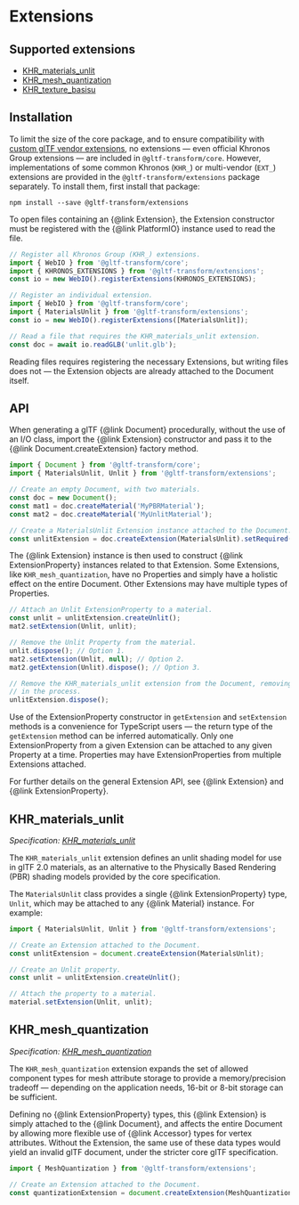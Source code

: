 # Extensions

## Supported extensions

- [KHR_materials_unlit](#khr_materials_unlit)
- [KHR_mesh_quantization](#khr_mesh_quantization)
- [KHR_texture_basisu](#khr_texture_basisu)

## Installation

To limit the size of the core package, and to ensure compatibility with [custom glTF vendor extensions](https://github.com/KhronosGroup/glTF/blob/master/extensions/README.md), no extensions — even official Khronos Group extensions — are included in `@gltf-transform/core`. However, implementations of some common Khronos (`KHR_`) or multi-vendor (`EXT_`) extensions are provided in the `@gltf-transform/extensions` package separately. To install them, first install that package:

```shell
npm install --save @gltf-transform/extensions
```

To open files containing an {@link Extension}, the Extension constructor must be registered with
the {@link PlatformIO} instance used to read the file.

```typescript
// Register all Khronos Group (KHR_) extensions.
import { WebIO } from '@gltf-transform/core';
import { KHRONOS_EXTENSIONS } from '@gltf-transform/extensions';
const io = new WebIO().registerExtensions(KHRONOS_EXTENSIONS);

// Register an individual extension.
import { WebIO } from '@gltf-transform/core';
import { MaterialsUnlit } from '@gltf-transform/extensions';
const io = new WebIO().registerExtensions([MaterialsUnlit]);

// Read a file that requires the KHR_materials_unlit extension.
const doc = await io.readGLB('unlit.glb');
```

Reading files requires registering the necessary Extensions, but writing files does not — the
Extension objects are already attached to the Document itself.

## API

When generating a glTF {@link Document} procedurally, without the use of an I/O class, import the
{@link Extension} constructor and pass it to the {@link Document.createExtension} factory method.

```typescript
import { Document } from '@gltf-transform/core';
import { MaterialsUnlit, Unlit } from '@gltf-transform/extensions';

// Create an empty Document, with two materials.
const doc = new Document();
const mat1 = doc.createMaterial('MyPBRMaterial');
const mat2 = doc.createMaterial('MyUnlitMaterial');

// Create a MaterialsUnlit Extension instance attached to the Document.
const unlitExtension = doc.createExtension(MaterialsUnlit).setRequired(false);
```

The {@link Extension} instance is then used to construct {@link ExtensionProperty} instances
related to that Extension. Some Extensions, like `KHR_mesh_quantization`, have no Properties and
simply have a holistic effect on the entire Document. Other Extensions may have multiple types of
Properties.

```typescript
// Attach an Unlit ExtensionProperty to a material.
const unlit = unlitExtension.createUnlit();
mat2.setExtension(Unlit, unlit);

// Remove the Unlit Property from the material.
unlit.dispose(); // Option 1.
mat2.setExtension(Unlit, null); // Option 2.
mat2.getExtension(Unlit).dispose(); // Option 3.

// Remove the KHR_materials_unlit extension from the Document, removing any attached properties
// in the process.
unlitExtension.dispose();
```

Use of the ExtensionProperty constructor in `getExtension` and `setExtension` methods is a
convenience for TypeScript users — the return type of the `getExtension` method can be
inferred automatically. Only one ExtensionProperty from a given Extension can be attached to any
given Property at a time. Properties may have ExtensionProperties from multiple Extensions
attached.

For further details on the general Extension API, see {@link Extension} and
{@link ExtensionProperty}.

## KHR_materials_unlit

*Specification: [KHR_materials_unlit](https://github.com/KhronosGroup/glTF/blob/master/extensions/2.0/Khronos/KHR_materials_unlit/)*

The `KHR_materials_unlit` extension defines an unlit shading model for use in glTF 2.0 materials,
as an alternative to the Physically Based Rendering (PBR) shading models provided by the core
specification.

The `MaterialsUnlit` class provides a single {@link ExtensionProperty} type, `Unlit`, which may be
attached to any {@link Material} instance. For example:

```typescript
import { MaterialsUnlit, Unlit } from '@gltf-transform/extensions';

// Create an Extension attached to the Document.
const unlitExtension = document.createExtension(MaterialsUnlit);

// Create an Unlit property.
const unlit = unlitExtension.createUnlit();

// Attach the property to a material.
material.setExtension(Unlit, unlit);
```

## KHR_mesh_quantization

*Specification: [KHR_mesh_quantization](https://github.com/KhronosGroup/glTF/blob/master/extensions/2.0/Khronos/KHR_mesh_quantization/)*

The `KHR_mesh_quantization` extension expands the set of allowed component types for mesh attribute
storage to provide a memory/precision tradeoff — depending on the application needs, 16-bit or
8-bit storage can be sufficient.

Defining no {@link ExtensionProperty} types, this {@link Extension} is simply attached to the
{@link Document}, and affects the entire Document by allowing more flexible use of {@link Accessor}
types for vertex attributes. Without the Extension, the same use of these data types would yield
an invalid glTF document, under the stricter core glTF specification.

```typescript
import { MeshQuantization } from '@gltf-transform/extensions';

// Create an Extension attached to the Document.
const quantizationExtension = document.createExtension(MeshQuantization).setRequired(true);
```

